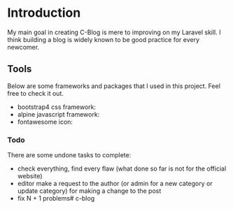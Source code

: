 # Introduction

My main goal in creating C-Blog is mere to improving on my Laravel skill. I think building a blog is widely known to be good practice for every newcomer.

## Tools

Below are some frameworks and packages that I used in this project. Feel free to check it out.

- bootstrap4 css framework: <link rel="stylesheet" href="https://maxcdn.bootstrapcdn.com/bootstrap/4.5.2/css/bootstrap.min.css">
- alpine javascript framework: <script src="https://cdn.jsdelivr.net/gh/alpinejs/alpine@v2.8.2/dist/alpine.min.js" defer></script>
- fontawesome icon: <link rel="stylesheet" href="/css/fontawesome-free-5.15.3-web/css/all.css">

### Todo

There are some undone tasks to complete:

- check everything, find every flaw (what done so far is not for the official website)
- editor make a request to the author (or admin for a new category or update category) for making a change to the post
- fix N + 1 problems#   c - b l o g  
 